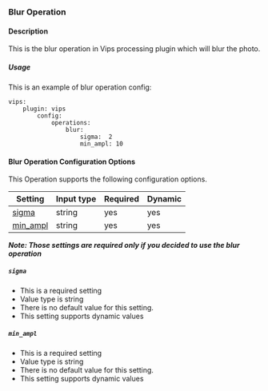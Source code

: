 ### Blur Operation

#### Description

This is the blur operation in Vips processing plugin which will blur the photo.

##### Usage
This is an example of blur operation config:

    vips:
        plugin: vips
            config:
                operations:                     
                    blur:
                        sigma:  2
                        min_ampl: 10
    
#### Blur Operation Configuration Options

This Operation supports the following configuration options.

|Setting   |Input type      |  Required |  Dynamic |
|-----------|----------------------|-----------|-----------|
| [sigma](#sigma)  |  string        | yes     | yes     |
| [min_ampl](#min_ampl)  |  string            |   yes     | yes     |

***Note: Those settings are required only if you decided to use the blur operation***

##### `sigma`
 * This is a required setting
 * Value type is string
 * There is no default value for this setting.
 * This setting supports dynamic values

##### `min_ampl`
 * This is a required setting
 * Value type is string
 * There is no default value for this setting.
 * This setting supports dynamic values
 
